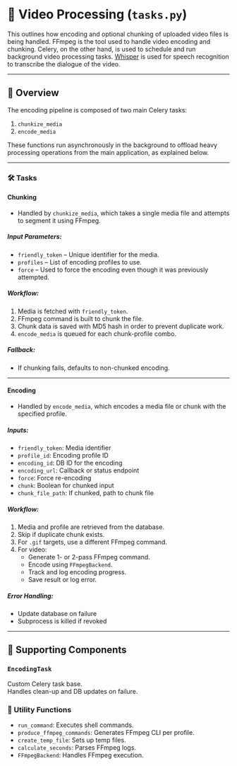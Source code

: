 # 📼 Video Processing (`tasks.py`)

This outlines how encoding and optional chunking of uploaded video files is being handled. FFmpeg is the tool used to handle video encoding and chunking. Celery, on the other hand, is used to schedule and run background video processing tasks. [Whisper](whisper-speech-reconition.md) is used for speech recognition to transcribe the dialogue of the video.

---

## 📌 Overview

The encoding pipeline is composed of two main Celery tasks:

1. `chunkize_media`
2. `encode_media`

These functions run asynchronously in the background to offload heavy processing operations from the main application, as explained below.

---

### 🛠️ Tasks

#### Chunking

- Handled by `chunkize_media`, which takes a single media file and attempts to segment it using FFmpeg.

##### Input Parameters:

- `friendly_token` – Unique identifier for the media.
- `profiles` – List of encoding profiles to use.
- `force` – Used to force the encoding even though it was previously attempted.

##### Workflow:

1. Media is fetched with `friendly_token`.
2. FFmpeg command is built to chunk the file.
3. Chunk data is saved with MD5 hash in order to prevent duplicate work.
4. `encode_media` is queued for each chunk-profile combo.

##### Fallback:

- If chunking fails, defaults to non-chunked encoding.

---

#### Encoding

- Handled by `encode_media`, which encodes a media file or chunk with the specified profile.

##### Inputs:

- `friendly_token`: Media identifier  
- `profile_id`: Encoding profile ID  
- `encoding_id`: DB ID for the encoding  
- `encoding_url`: Callback or status endpoint  
- `force`: Force re-encoding  
- `chunk`: Boolean for chunked input  
- `chunk_file_path`: If chunked, path to chunk file

##### Workflow:

1. Media and profile are retrieved from the database.
2. Skip if duplicate chunk exists.
3. For `.gif` targets, use a different FFmpeg command.
4. For video:  
    - Generate 1- or 2-pass FFmpeg command.  
    - Encode using `FFmpegBackend`.  
    - Track and log encoding progress.  
    - Save result or log error.

##### Error Handling:

- Update database on failure  
- Subprocess is killed if revoked

---

## 🧱 Supporting Components

### `EncodingTask`

Custom Celery task base.  
Handles clean-up and DB updates on failure.

### 🔧 Utility Functions

- `run_command`: Executes shell commands.
- `produce_ffmpeg_commands`: Generates FFmpeg CLI per profile.
- `create_temp_file`: Sets up temp files.
- `calculate_seconds`: Parses FFmpeg logs.
- `FFmpegBackend`: Handles FFmpeg execution.
